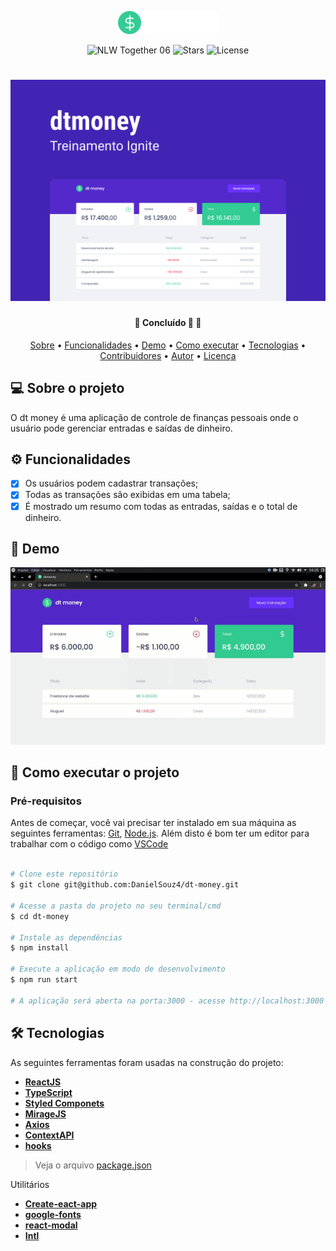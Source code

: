 <p align="center">
  <img alt="dt money" src="./src/assets/logo.svg" width="160px">
</p>

<p align="center">
  <img src="https://img.shields.io/static/v1?label=NLW&message=06&color=33cc95&labelColor=5429cc" alt="NLW Together 06" />
  
  <img src="https://img.shields.io/github/stars/rocketseat-education/nlw-06-reactjs?label=stars&message=MIT&color=33cc95&labelColor=5429cc" alt="Stars">

  <img  src="https://img.shields.io/static/v1?label=license&message=MIT&color=33cc95&labelColor=5429cc" alt="License">   
</p>

<h1 align="center" title="dt money">
    <img alt="dt money" src="./src/assets/capa.svg" />
</h1>

<h4 align="center"> 
	🚧 Concluído 🚀 🚧
</h4>

<p align="center">
 <a href="#-sobre-o-projeto">Sobre</a> •
 <a href="#-funcionalidades">Funcionalidades</a> •
 <a href="#-demo">Demo</a> • 
 <a href="#-como-executar-o-projeto">Como executar</a> • 
 <a href="#-tecnologias">Tecnologias</a> • 
 <a href="#-contribuidores">Contribuidores</a> • 
 <a href="#-autor">Autor</a> • 
 <a href="#user-content--licença">Licença</a>
</p>

## 💻 Sobre o projeto

O dt money é uma aplicação de controle de finanças pessoais onde o usuário pode gerenciar entradas e saídas de dinheiro.

## ⚙️ Funcionalidades

- [x] Os usuários podem cadastrar transações;
- [x] Todas as transações são exibidas em uma tabela;
- [x] É mostrado um resumo com todas as entradas, saídas e o total de dinheiro.

## 🎨 Demo

<img alt="gif dt money" src="src/assets/Screencast 2021-10-24 14_26_54.gif">

## 🚀 Como executar o projeto

### Pré-requisitos

Antes de começar, você vai precisar ter instalado em sua máquina as seguintes ferramentas:
[Git](https://git-scm.com), [Node.js](https://nodejs.org/en/). 
Além disto é bom ter um editor para trabalhar com o código como [VSCode](https://code.visualstudio.com/)

```bash

# Clone este repositório
$ git clone git@github.com:DanielSouz4/dt-money.git

# Acesse a pasta do projeto no seu terminal/cmd
$ cd dt-money

# Instale as dependências
$ npm install

# Execute a aplicação em modo de desenvolvimento
$ npm run start

# A aplicação será aberta na porta:3000 - acesse http://localhost:3000

```

## 🛠 Tecnologias

As seguintes ferramentas foram usadas na construção do projeto:

-   **[ReactJS](https://github.com/ReactTraining/react-router/tree/master/packages/react-router-dom)**
-   **[TypeScript](https://react-icons.github.io/react-icons/)**
-   **[Styled Componets](https://react-icons.github.io/react-icons/)**
-   **[MirageJS](https://react-icons.github.io/react-icons/)**
-   **[Axios](https://github.com/axios/axios)**
-   **[ContextAPI](https://react-leaflet.js.org/en/)**
-   **[hooks](https://react-leaflet.js.org/)**

> Veja o arquivo  [package.json](https://github.com/tgmarinho/README-ecoleta/blob/master/web/package.json)

Utilitários

-   **[Create-eact-app](https://www.figma.com/)**
-   **[google-fonts](https://servicodados.ibge.gov.br/api/docs/localidades?versao=1)**
-   **[react-modal](https://react-leaflet.js.org/en/)**
-   **[Intl](https://react-leaflet.js.org/en/)**
